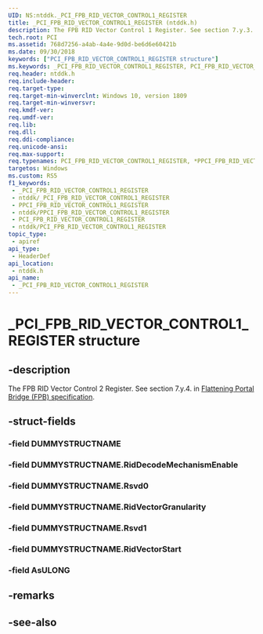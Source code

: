```yaml
---
UID: NS:ntddk._PCI_FPB_RID_VECTOR_CONTROL1_REGISTER
title: _PCI_FPB_RID_VECTOR_CONTROL1_REGISTER (ntddk.h)
description: The FPB RID Vector Control 1 Register. See section 7.y.3.
tech.root: PCI
ms.assetid: 768d7256-a4ab-4a4e-9d0d-be6d6e60421b
ms.date: 09/30/2018
keywords: ["PCI_FPB_RID_VECTOR_CONTROL1_REGISTER structure"]
ms.keywords: _PCI_FPB_RID_VECTOR_CONTROL1_REGISTER, PCI_FPB_RID_VECTOR_CONTROL1_REGISTER, *PPCI_FPB_RID_VECTOR_CONTROL1_REGISTER,
req.header: ntddk.h
req.include-header: 
req.target-type: 
req.target-min-winverclnt: Windows 10, version 1809
req.target-min-winversvr: 
req.kmdf-ver: 
req.umdf-ver: 
req.lib: 
req.dll: 
req.ddi-compliance: 
req.unicode-ansi: 
req.max-support: 
req.typenames: PCI_FPB_RID_VECTOR_CONTROL1_REGISTER, *PPCI_FPB_RID_VECTOR_CONTROL1_REGISTER
targetos: Windows
ms.custom: RS5
f1_keywords:
 - _PCI_FPB_RID_VECTOR_CONTROL1_REGISTER
 - ntddk/_PCI_FPB_RID_VECTOR_CONTROL1_REGISTER
 - PPCI_FPB_RID_VECTOR_CONTROL1_REGISTER
 - ntddk/PPCI_FPB_RID_VECTOR_CONTROL1_REGISTER
 - PCI_FPB_RID_VECTOR_CONTROL1_REGISTER
 - ntddk/PCI_FPB_RID_VECTOR_CONTROL1_REGISTER
topic_type:
 - apiref
api_type:
 - HeaderDef
api_location:
 - ntddk.h
api_name:
 - _PCI_FPB_RID_VECTOR_CONTROL1_REGISTER
---
```


# _PCI_FPB_RID_VECTOR_CONTROL1_REGISTER structure


## -description

The FPB RID Vector Control 2 Register. See section 7.y.4. in [Flattening Portal Bridge (FPB) specification](https://pcisig.com).

## -struct-fields

### -field DUMMYSTRUCTNAME

### -field DUMMYSTRUCTNAME.RidDecodeMechanismEnable

### -field DUMMYSTRUCTNAME.Rsvd0

### -field DUMMYSTRUCTNAME.RidVectorGranularity

### -field DUMMYSTRUCTNAME.Rsvd1

### -field DUMMYSTRUCTNAME.RidVectorStart

### -field AsULONG

## -remarks

## -see-also

